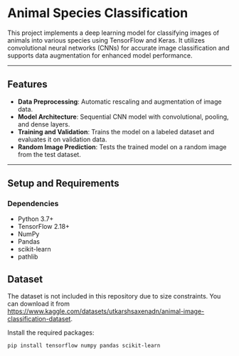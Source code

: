 # Animal Species Classification

This project implements a deep learning model for classifying images of animals into various species using TensorFlow and Keras. It utilizes convolutional neural networks (CNNs) for accurate image classification and supports data augmentation for enhanced model performance.

---

## Features
- **Data Preprocessing**: Automatic rescaling and augmentation of image data.
- **Model Architecture**: Sequential CNN model with convolutional, pooling, and dense layers.
- **Training and Validation**: Trains the model on a labeled dataset and evaluates it on validation data.
- **Random Image Prediction**: Tests the trained model on a random image from the test dataset.

---

## Setup and Requirements

### Dependencies
- Python 3.7+
- TensorFlow 2.18+
- NumPy
- Pandas
- scikit-learn
- pathlib

## Dataset
The dataset is not included in this repository due to size constraints. You can download it from https://www.kaggle.com/datasets/utkarshsaxenadn/animal-image-classification-dataset.

Install the required packages:
```bash
pip install tensorflow numpy pandas scikit-learn
